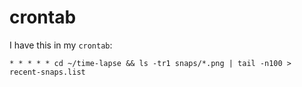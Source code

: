 # crontab
I have this in my `crontab`:
```
* * * * * cd ~/time-lapse && ls -tr1 snaps/*.png | tail -n100 > recent-snaps.list
```
